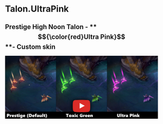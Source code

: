 # Talon.UltraPink

## Prestige High Noon Talon - ** $${\color{red}Ultra Pink}$$ **- Custom skin
[![IMAGE ALT TEXT HERE](./readme_picture.png)](https://www.youtube.com/watch?v=hdWnTyzXnX8)
